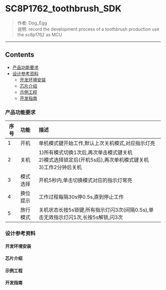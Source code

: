 # SC8P1762_toothbrush_SDK
> 作者: Dog_Egg  
> 说明: record the development process of a toothbrush production use the sc8p1762 as MCU
------
## Contents 
- [产品功能要求](#产品功能要求)
- [设计参考资料](#设计参考资料)
  - [开发环境安装](#开发环境安装)
  - [芯片介绍](#芯片介绍)
  - [示例工程](#示例工程)
  - [开发指南](#开发指南)

### 产品功能要求
序号|功能|描述
--|:--|:--|
1|开机    |单机模式键开始工作,默认上次关机模式,对应指示灯亮
2|关机    |1)所有模式切换1次后,再次单击模式键关机<br>2)模式选择锁定后(开机5s后),再次单机模式键关机<br>3)工作2分钟后关机
3|模式选择|开机5秒内,单击切换模式对应的指示灯常亮
4|换位提示|工作过程每隔30s停0.5s,直到停止工作
5|旅行模式|关机状态长按5s锁键,所有指示灯闪3次(间隔0.5s),单击无效指示灯闪1次,长按5s解锁,闪3次


### 设计参考资料

#### 开发环境安装

#### 芯片介绍

#### 示例工程

#### 开发指南
